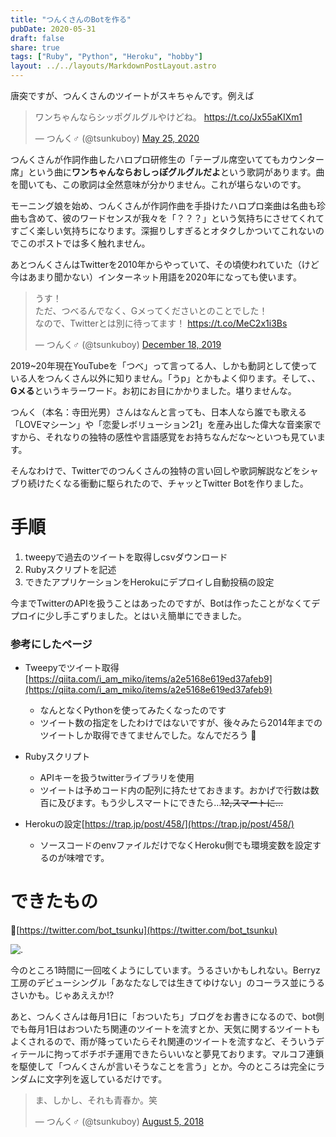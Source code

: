 ```yaml
---
title: "つんくさんのBotを作る"
pubDate: 2020-05-31
draft: false
share: true
tags: ["Ruby", "Python", "Heroku", "hobby"]
layout: ../../layouts/MarkdownPostLayout.astro
---
```


唐突ですが、つんくさんのツイートがスキちゃんです。例えば

<blockquote class="twitter-tweet"><p lang="ja" dir="ltr">ワンちゃんならシッポグルグルやけどね。 <a href="https://t.co/Jx55aKIXm1">https://t.co/Jx55aKIXm1</a></p>&mdash; つんく♂ (@tsunkuboy) <a href="https://twitter.com/tsunkuboy/status/1264949286724341765?ref_src=twsrc%5Etfw">May 25, 2020</a></blockquote> <script async src="https://platform.twitter.com/widgets.js" charset="utf-8"></script>


つんくさんが作詞作曲したハロプロ研修生の「テーブル席空いててもカウンター席」という曲に**ワンちゃんならおしっぽグルグルだよ**という歌詞があります。曲を聞いても、この歌詞は全然意味が分かりません。これが堪らないのです。

<!--more-->

モーニング娘を始め、つんくさんが作詞作曲を手掛けたハロプロ楽曲は名曲も珍曲も含めて、彼のワードセンスが我々を「？？？」という気持ちにさせてくれてすごく楽しい気持ちになります。深掘りしすぎるとオタクしかついてこれないのでこのポストでは多く触れません。


あとつんくさんはTwitterを2010年からやっていて、その頃使われていた（けど今はあまり聞かない）インターネット用語を2020年になっても使います。

<blockquote class="twitter-tweet"><p lang="ja" dir="ltr">うす！<br>ただ、つべるんでなく、Gメってくださいとのことでした！<br>なので、Twitterとは別に待ってます！ <a href="https://t.co/MeC2x1i3Bs">https://t.co/MeC2x1i3Bs</a></p>&mdash; つんく♂ (@tsunkuboy) <a href="https://twitter.com/tsunkuboy/status/1207180221536985088?ref_src=twsrc%5Etfw">December 18, 2019</a></blockquote> <script async src="https://platform.twitter.com/widgets.js" charset="utf-8"></script>

2019~20年現在YouTubeを「つべ」って言ってる人、しかも動詞として使っている人をつんくさん以外に知りません。「うp」とかもよく仰ります。そして、、**Gメる**というキラーワード。お初にお目にかかりました。堪りませんな。

つんく（本名：寺田光男）さんはなんと言っても、日本人なら誰でも歌える「LOVEマシーン」や「恋愛レボリューション21」を産み出した偉大な音楽家ですから、それなりの独特の感性や言語感覚をお持ちなんだな〜といつも見ています。

そんなわけで、Twitterでのつんくさんの独特の言い回しや歌詞解説などをシャブり続けたくなる衝動に駆られたので、チャッとTwitter Botを作りました。

# 手順

1. tweepyで過去のツイートを取得しcsvダウンロード
1. Rubyスクリプトを記述
1. できたアプリケーションをHerokuにデプロイし自動投稿の設定

今までTwitterのAPIを扱うことはあったのですが、Botは作ったことがなくてデプロイに少し手こずりました。とはいえ簡単にできました。

### 参考にしたページ

- Tweepyでツイート取得 [https://qiita.com/i_am_miko/items/a2e5168e619ed37afeb9](https://qiita.com/i_am_miko/items/a2e5168e619ed37afeb9)
  - なんとなくPythonを使ってみたくなったのです
  - ツイート数の指定をしたわけではないですが、後々みたら2014年までのツイートしか取得できてませんでした。なんでだろう

- Rubyスクリプト
  - APIキーを扱うtwitterライブラリを使用
  - ツイートは予めコード内の配列に持たせておきます。おかげで行数は数百に及びます。もう少しスマートにできたら…~~12,スマートに…~~

- Herokuの設定[https://trap.jp/post/458/](https://trap.jp/post/458/)
  - ソースコードのenvファイルだけでなくHeroku側でも環境変数を設定するのが味噌です。

# できたもの

[https://twitter.com/bot_tsunku](https://twitter.com/bot_tsunku)

![.](/static/images/post/tsunku.png)

今のところ1時間に一回呟くようにしています。うるさいかもしれない。Berryz工房のデビューシングル「あなたなしでは生きてゆけない」のコーラス並にうるさいかも。じゃあええか!?

あと、つんくさんは毎月1日に「おついたち」ブログをお書きになるので、bot側でも毎月1日はおついたち関連のツイートを流すとか、天気に関するツイートもよくされるので、雨が降っていたらそれ関連のツイートを流すなど、そういうディテールに拘ってボチボチ運用できたらいいなと夢見ております。マルコフ連鎖を駆使して「つんくさんが言いそうなことを言う」とか。今のところは完全にランダムに文字列を返しているだけです。

<blockquote class="twitter-tweet"><p lang="ja" dir="ltr">ま、しかし、それも青春か。笑</p>&mdash; つんく♂ (@tsunkuboy) <a href="https://twitter.com/tsunkuboy/status/1026253371349643264?ref_src=twsrc%5Etfw">August 5, 2018</a></blockquote> <script async src="https://platform.twitter.com/widgets.js" charset="utf-8"></script>
